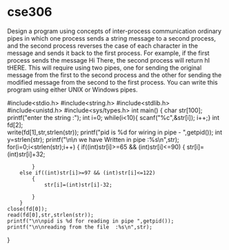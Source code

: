 # cse306
Design a program using concepts of inter-process communication ordinary pipes in which one process sends a string message to a second process, and the second process reverses the case of each character in the message and sends it back to the first process. For example, if the first process sends the message Hi There, the second process will return hI tHERE. This will require using two pipes, one for sending the original message from the first to the  second process and the other for sending the modified message from the second to the first process. You can write this program using either UNIX or Windows pipes. 


#include<stdio.h>
#include<string.h>
#include<stdlib.h>
#include<unistd.h>
#include<sys/types.h>
int main()
{
	char str[100];
	printf("enter the string :");
	int i=0;
	while(i<10){
	scanf("%c",&str[i]);
	i++;}
	int fd[2];	
	write(fd[1],str,strlen(str));
	printf("pid is %d for wiring in pipe - ",getpid());
	int y=strlen(str);
	printf("\n\n we have Written in pipe :%s\n",str);	
	for(i=0;i<strlen(str);i++)
		{
		if((int)str[i]>=65 && (int)str[i]<=90)
			{
				str[i]=(int)str[i]+32;
			
			}
		else if((int)str[i]>=97 && (int)str[i]<=122)
			{
				str[i]=(int)str[i]-32;
			
			}
		}
	close(fd[0]);
	read(fd[0],str,strlen(str));
	printf("\n\npid is %d for reading in pipe ",getpid());
	printf("\n\nreading from the file  :%s\n",str);
	
}
